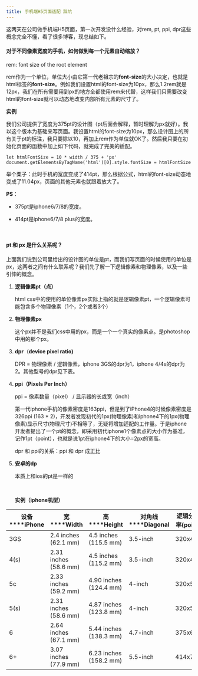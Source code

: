 ```yaml
---
title: 手机端H5页面适配 踩坑
---
```


这两天在公司做手机端H5页面，第一次开发没什么经验，对rem, pt, ppi, dpr这些概念完全不懂，看了很多博客，现总结如下。

#### 对于不同像素宽度的手机，如何做到每一个元素自动缩放？

rem: font size of the root element

rem作为一个单位，单位大小由它第一代老祖宗的**font-size**的大小决定，也就是html标签的**font-size**。例如我们设置html的font-size为10px，那么1.2rem就是12px，我们在所有需要用到px的地方全都使用rem来代替，这样我们只需要改变html的font-size就可以动态地改变内部所有元素的尺寸了。

**实例**

我们公司提供了宽度为375pt的设计图（pt后面会解释，暂时理解为px就好）。我以这个版本为基础来写页面。我设置html的font-size为10px，那么设计图上的所有关于pt的标注，我只要除以10，再加上rem作为单位就OK了。然后我只要在初始化页面的函数中加上如下代码，就完成了完美的适配。

```
let htmlFontSize = 10 * width / 375 + 'px'
document.getElementsByTagName('html')[0].style.fontSize = htmlFontSize
```

举个栗子：此时手机的宽度变成了414pt，那么根据公式，html的font-size动态地变成了11.04px，页面的其他元素也就跟着放大了。

**PS**：

- 375pt是iphone6/7/8的宽度。

- 414pt是iphone6/7/8 plus的宽度。

  ​


#### pt 和 px 是什么关系呢？

上面我们说到公司里给出的设计图的单位是pt，而我们写页面的时候使用的单位是px，这两者之间有什么联系呢？我们先了解一下逻辑像素和物理像素，以及一些引伸的概念。

1. **逻辑像素pt（点）**

   html css中的使用的单位像素px实际上指的就是逻辑像素pt，一个逻辑像素可能包含多个物理像素（1个，2个或者3个）

2. **物理像素px**

   这个px并不是我们css中用的px，而是一个一个真实的像素点。是photoshop中用的那个px。

3. **dpr**（**device pixel ratio)**

   DPR = 物理像素 / 逻辑像素，iphone 3GS的dpr为1，iphone 4/4s的dpr为2。其他型号的dpr见下表。

4. **ppi（Pixels Per Inch）**

   ppi = 像素数量（pixel） / 显示器的长或宽（inch）

   第一代iphone手机的像素密度是163ppi，但是到了iPhone4的时候像素密度是326ppi (163 * 2)，开发者发现初代的1px(物理像素)和iphone4下的1px(物理像素)显示尺寸(物理尺寸)不相等了，无疑将增加适配的工作量。于是iphone开发者提出了一个pt的概念，即采用初代iphone1个像素点的大小作为基准，记作1pt（point），也就是说1pt在iphone4下的大小=2px的宽高。

   dpr 和 ppi的关系：ppi 和 dpr 成正比

5. **安卓的dp**

   本质上和ios的pt是一样的

   ​

   **实例（iphone机型）**

| **设备****iPhone** | **宽****Width**       | **高****Height**       | **对角线****Diagonal** | **逻辑分辨率(point)** | **Scale Factor(dpr)** | **设备分辨率(pixel)**      | **PPI** |
| ------------------ | --------------------- | ---------------------- | ---------------------- | --------------------- | --------------------- | -------------------------- | ------- |
| 3GS                | 2.4 inches (62.1 mm)  | 4.5 inches (115.5 mm)  | 3.5-inch               | 320x480               | @1x                   | 320x480                    | 163     |
| 4(s)               | 2.31 inches (58.6 mm) | 4.5 inches (115.2 mm)  | 3.5-inch               | 320x480               | @2x                   | 640x960                    | 326     |
| 5c                 | 2.33 inches (59.2 mm) | 4.90 inches (124.4 mm) | 4-inch                 | 320x568               | @2x                   | 640x1136                   | 326     |
| 5(s)               | 2.31 inches (58.6 mm) | 4.87 inches (123.8 mm) | 4-inch                 | 320x568               | @2x                   | 640x1136                   | 326     |
| 6                  | 2.64 inches (67.1 mm) | 5.44 inches (138.3 mm) | 4.7-inch               | 375x667               | @2x                   | 750x1334                   | 326     |
| 6+                 | 3.07 inches (77.9 mm) | 6.23 inches (158.2 mm) | 5.5-inch               | 414x736               | @3x                   | (1242x2208->)**1080x1920** | 401     |





